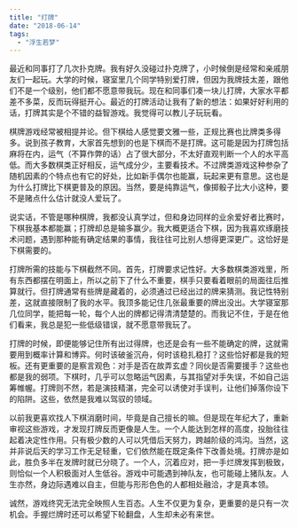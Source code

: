 ```yaml
---
title: "打牌"
date: "2018-06-14"
tags: 
  - "浮生若梦"
---
```


最近和同事打了几次扑克牌。我有好久没碰过扑克牌了，小时候倒是经常和亲戚朋友们一起玩。大学的时候，寝室里几个同学特别爱打牌，但因为我牌技太差，跟他们不是一个级别，他们都不愿意带我玩。现在和同事们凑一块儿打牌，大家水平都差不多菜，反而玩得挺开心。最近的打牌活动让我有了新的想法：如果好好利用的话，打牌其实是个不错的益智游戏。我觉得可以教儿子玩玩看。

棋牌游戏经常被相提并论。但下棋给人感觉要文雅一些，正规比赛也比牌类多得多。说到孩子教育，大家首先想到的也是下棋而不是打牌。这可能是因为打牌包括麻将在内，运气（不算作弊的话）占了很大部分，不太好直观判断一个人的水平高低。而大多数棋类正好相反，运气成分少，主要看技术。不过牌类游戏这种参杂了随机因素的个特点也有它的好处，比如新手偶尔也能赢，玩起来更有意思。这也是为什么打牌比下棋更普及的原因。当然，要是纯靠运气，像掷骰子比大小这种，要不是赌点什么估计就没人爱玩了。

说实话，不管是哪种棋牌，我都没认真学过，但和身边同样的业余爱好者比赛时，下棋我基本都能赢；打牌却总是输多赢少。我大概更适合下棋，因为我喜欢琢磨技术问题，遇到那种能有确定结果的事情，我往往可比别人想得更深更广。这恰好是下棋需要的。

打牌所需的技能与下棋截然不同。首先，打牌要求记性好。大多数棋类游戏里，所有东西都摆在明面上，所以之前下了什么不重要，棋手只要看着眼前的局面往后推算就行。但打牌通常有些牌是藏着的，必须通过已经出过的牌来猜测。我记性特别差，这就直接限制了我的水平。我顶多能记住几张最重要的牌出没出。大学寝室那几位同学，能把每一轮，每个人出的牌都记得清清楚楚的。而我记不住，于是在他们看来，我总是犯一些低级错误，就不愿意带我玩了。

打牌的时候，即便能够记住所有出过得牌，也还是会有一些不能确定的牌，这就需要用到概率计算和博弈。何时该破釜沉舟，何时该稳扎稳打？这些恰好都是我的短板。还有更重要的是察言观色：对手是否在故弄玄虚？同伙是否需要援手？这些也都是我的弱项。下棋时，几乎可以忽略运气因素，与其指望对手失误，不如自己运筹帷幄。打牌则不然，若是演技精湛，完全可以诱使对手误判，让他们掉落你设下的陷阱。这些，依然是我难以驾驭的领域。

以前我更喜欢找人下棋消磨时间，毕竟是自己擅长的嘛。但是现在年纪大了，重新审视这些游戏，才发现打牌反而更像是人生。一个人能达到怎样的高度，投胎往往起着决定性作用。只有极少数的人可以凭借后天努力，跨越阶级的鸿沟。当然，这并非说后天的学习工作无足轻重，它们依然能在既定条件下改善处境。打牌亦是如此，胜负多半在发牌时就已分晓了。一个人，沉着应对，把一手烂牌发挥到极致，则恰似一个人积极面对人生低谷。游戏中可能遇到神队友，也可能碰上猪队友。人生亦然，身边际遇难以自主，但能与形形色色的人都相处融洽，才是真本领。

诚然，游戏终究无法完全映照人生百态。人生不仅更为复杂，更重要的是只有一次机会。手握烂牌时还可以希望下轮翻盘，人生却未必有来世。
